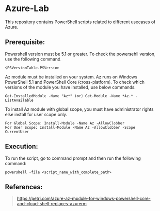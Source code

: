 # Azure-Lab
This repository contains PowerShell scripts related to different usecases of Azure.

## Prerequisite:
Powershell version must be 5.1 or greater. To check the powersehll version, use the following command.

	$PSVersionTable.PSVersion

Az module must be installed on your system. Az runs on Windows PowerShell 5.1 and PowerShell Core (cross-platform). To check which versions of the module you have installed, use below commands.

	Get-InstalledModule -Name "Az*" (or) Get-Module -Name *Az.* -ListAvailable

To install Az module with global scope, you must have administrator rights else install for user scope only.

	For Global Scope: Install-Module -Name Az -AllowClobber
	For User Scope: Install-Module -Name Az -AllowClobber -Scope CurrentUser

## Execution:
To run the script, go to command prompt and then run the following command:

	powershell -file <script_name_with_complete_path>

## References:

> https://petri.com/azure-az-module-for-windows-powershell-core-and-cloud-shell-replaces-azurerm
